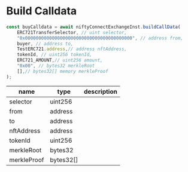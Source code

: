 # Build Calldata

```js
const buyCalldata = await niftyConnectExchangeInst.buildCallData(
    ERC721TransferSelector, // uint selector,
    "0x0000000000000000000000000000000000000000", // address from,
    buyer, // address to,
    TestERC721.address,// address nftAddress,
    tokenId, // uint256 tokenId,
    ERC721_AMOUNT,// uint256 amount,
    "0x00", // bytes32 merkleRoot
    [],// bytes32[] memory merkleProof
);
```

|  name       |  type     | description                                |
|-------------|-----------|--------------------------------------------|
| selector    | uint256   |                                            |
| from        | address   |                                            |
| to          | address   |                                            |
| nftAddress  | address   |                                            |
| tokenId     | uint256   |                                            |
| merkleRoot  | bytes32   |                                            |
| merkleProof | bytes32[] |                                            |
